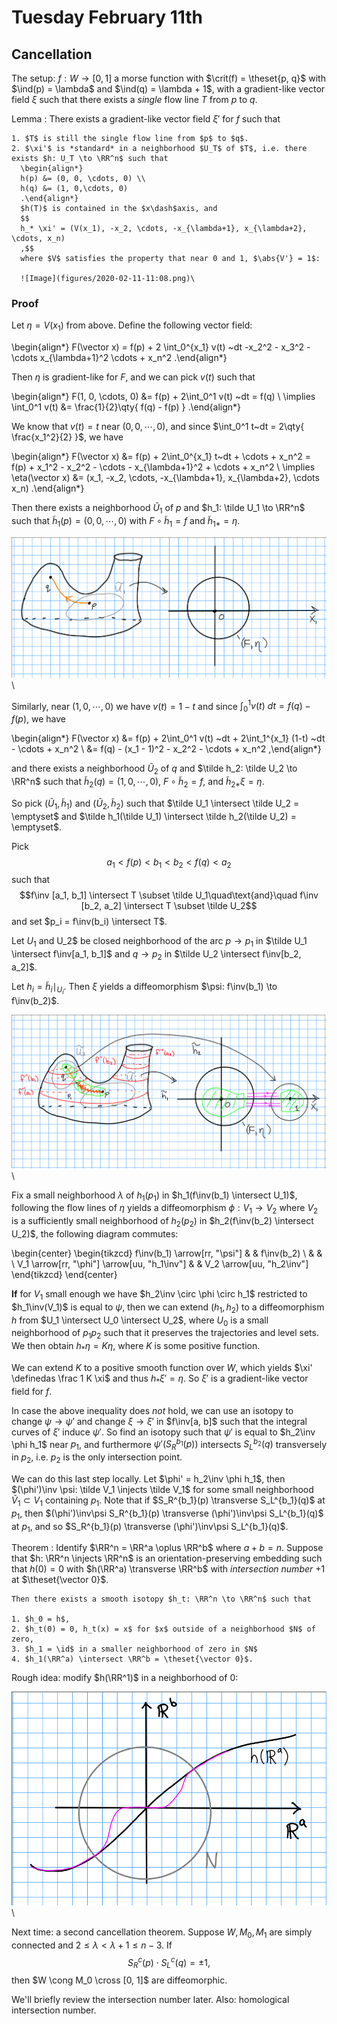 # Tuesday February 11th

## Cancellation

The setup:
$f: W \to [0, 1]$ a morse function with $\crit(f) = \theset{p, q}$ with $\ind(p) = \lambda$ and $\ind(q) = \lambda + 1$, with a gradient-like vector field $\xi$ such that there exists a *single* flow line $T$ from $p$ to $q$.

Lemma
:   There exists a gradient-like vector field $\xi'$ for $f$ such that

    1. $T$ is still the single flow line from $p$ to $q$.
    2. $\xi'$ is *standard* in a neighborhood $U_T$ of $T$, i.e. there exists $h: U_T \to \RR^n$ such that
      \begin{align*}
      h(p) &= (0, 0, \cdots, 0) \\
      h(q) &= (1, 0,\cdots, 0)
      .\end{align*}
      $h(T)$ is contained in the $x\dash$axis, and
      $$
      h_* \xi' = (V(x_1), -x_2, \cdots, -x_{\lambda+1}, x_{\lambda+2}, \cdots, x_n)
      ,$$
      where $V$ satisfies the property that near 0 and 1, $\abs{V'} = 1$:

      ![Image](figures/2020-02-11-11:08.png)\

### Proof

Let $\eta = V(x_1)$ from above.
Define the following vector field:

\begin{align*}
F(\vector x) = f(p) + 2 \int_0^{x_1} v(t) ~dt -x_2^2 - x_3^2 - \cdots x_{\lambda+1}^2 \cdots + x_n^2
.\end{align*}

Then $\eta$ is gradient-like for $F$, and we can pick $v(t)$ such that

\begin{align*}
F(1, 0, \cdots, 0) &=
f(p) + 2\int_0^1 v(t) ~dt = f(q) \\
\implies \int_0^1 v(t) &= \frac{1}{2}\qty{ f(q) - f(p)  }
.\end{align*}

We know that $v(t) = t$ near $(0, 0, \cdots, 0)$, and since $\int_0^1 t~dt = 2\qty{ \frac{x_1^2}{2} }$, we have

\begin{align*}
F(\vector x)
&= f(p) + 2\int_0^{x_1} t~dt + \cdots + x_n^2 = f(p) + x_1^2 - x_2^2 - \cdots - x_{\lambda+1}^2 + \cdots + x_n^2 \\
\implies \eta(\vector x)
&= (x_1, -x_2, \cdots, -x_{\lambda+1}, x_{\lambda+2}, \cdots x_n)
.\end{align*}

Then there exists a neighborhood $\tilde U_1$ of $p$ and $h_1: \tilde U_1 \to \RR^n$ such that $\tilde h_1(p) = (0, 0, \cdots, 0)$ with $F \circ \tilde h_1 = f$ and $\tilde h_{1*} = \eta$.


![Image](figures/2020-02-11-11:21.png)\

Similarly, near $(1, 0, \cdots, 0)$ we have $v(t) = 1 -t$ and since $\int_0^1 v(t)~dt = f(q) - f(p)$, we have

\begin{align*}
F(\vector x) &= f(p) + 2\int_0^1 v(t) ~dt + 2\int_1^{x_1} (1-t) ~dt - \cdots + x_n^2 \\
&= f(q) - (x_1 - 1)^2 - x_2^2 - \cdots + x_n^2
,\end{align*}

and there exists a neighborhood $\tilde U_2$ of $q$ and $\tilde h_2: \tilde U_2 \to \RR^n$ such that $\tilde h_2(q) = (1, 0, \cdots, 0)$, $F\circ \tilde h_2 = f$, and $\tilde h_{2*} \xi = \eta$.

So pick $(\tilde U_1,\tilde h_1)$ and $(\tilde U_2, \tilde h_2)$ such that $\tilde U_1 \intersect \tilde U_2 = \emptyset$ and $\tilde h_1(\tilde U_1) \intersect \tilde h_2(\tilde U_2) = \emptyset$.

Pick $$a_1 < f(p) < b_1 < b_2 < f(q) < a_2$$ such that
$$f\inv [a_1, b_1] \intersect T \subset \tilde U_1\quad\text{and}\quad f\inv [b_2, a_2] \intersect T \subset \tilde U_2$$
and set $p_i = f\inv(b_i) \intersect T$.

Let $U_1$ and U_2$ be closed neighborhood of the arc $p \to p_1$ in $\tilde U_1 \intersect f\inv[a_1, b_1]$ and $q \to p_2$ in $\tilde U_2 \intersect f\inv[b_2, a_2]$.

Let $h_i = \tilde h_i \mid_{U_i}$.
Then $\xi$ yields a diffeomorphism $\psi: f\inv(b_1) \to f\inv(b_2)$.

![Image](figures/2020-02-11-11:37.png)\

Fix a small neighborhood $\lambda$ of $h_1(p_1)$ in $h_1(f\inv(b_1) \intersect U_1)$, following the flow lines of $\eta$ yields a diffeomorphism $\phi: V_1 \to V_2$ where $V_2$ is a sufficiently small neighborhood of $h_2(p_2)$ in $h_2(f\inv(b_2) \intersect U_2)$, the following diagram commutes:

\begin{center}
\begin{tikzcd}
f\inv(b_1) \arrow[rr, "\psi"]                &  & f\inv(b_2)                \\
                                             &  &                           \\
V_1 \arrow[rr, "\phi"] \arrow[uu, "h_1\inv"] &  & V_2 \arrow[uu, "h_2\inv"]
\end{tikzcd}
\end{center}


**If** for $V_1$ small enough we have $h_2\inv \circ \phi \circ h_1$ restricted to $h_1\inv(V_1)$ is equal to $\psi$, then we can extend $(h_1, h_2)$ to a diffeomorphism $h$ from $U_1 \intersect U_0 \intersect U_2$, where $U_0$ is a small neighborhood of $p_1 p_2$ such that it preserves the trajectories and level sets.
We then obtain $h_* \eta = K \eta$, where $K$ is some positive function.

We can extend $K$ to a positive smooth function over $W$, which yields $\xi' \definedas \frac 1 K \xi$ and thus $h_* \xi' = \eta$.
So $\xi'$ is a gradient-like vector field for $f$.

In case the above inequality does *not* hold, we can use an isotopy to change $\psi \to \psi'$ and change $\xi \to \xi'$ in $f\inv[a, b]$ such that the integral curves of $\xi'$ induce $\psi'$.
So find an isotopy such that $\psi'$ is equal to $h_2\inv \phi h_1$ near $p_1$, and furthermore $\psi'(S_R^{b_1}(p))$ intersects $S_L^{b_2}(q)$ transversely in $p_2$, i.e. $p_2$ is the only intersection point.

We can do this last step locally.
Let $\phi' = h_2\inv \phi h_1$, then $(\phi')\inv \psi: \tilde V_1 \injects \tilde V_1$ for some small neighborhood $\tilde V_1 \subset V_1$ containing $p_1$.
Note that if
$S_R^{b_1}(p) \transverse S_L^{b_1}(q)$
at $p_1$, then
$(\phi')\inv\psi S_R^{b_1}(p) \transverse (\phi')\inv\psi S_L^{b_1}(q)$
at $p_1$, and so
$S_R^{b_1}(p) \transverse (\phi')\inv\psi S_L^{b_1}(q)$.

Theorem
:   Identify $\RR^n = \RR^a \oplus \RR^b$ where $a+b = n$.
    Suppose that $h: \RR^n \injects \RR^n$ is an orientation-preserving embedding such that $h(0) = 0$ with $h(\RR^a) \transverse \RR^b$ with *intersection number* $+1$ at $\theset{\vector 0}$.

    Then there exists a smooth isotopy $h_t: \RR^n \to \RR^n$ such that

    1. $h_0 = h$,
    2. $h_t(0) = 0, h_t(x) = x$ for $x$ outside of a neighborhood $N$ of zero,
    3. $h_1 = \id$ in a smaller neighborhood of zero in $N$
    4. $h_1(\RR^a) \intersect \RR^b = \theset{\vector 0}$.

Rough idea: modify $h(\RR^1)$ in a neighborhood of $0$:

![Image](figures/2020-02-11-12:13.png)\

Next time: a second cancellation theorem.
Suppose $W, M_0, M_1$ are simply connected and $2\leq \lambda < \lambda+1 \leq n-3$.
If $$S_R^c(p) \cdot S_L^c(q) = \pm 1,$$ then $W \cong M_0 \cross [0, 1]$ are diffeomorphic.

We'll briefly review the intersection number later.
Also: homological intersection number.
